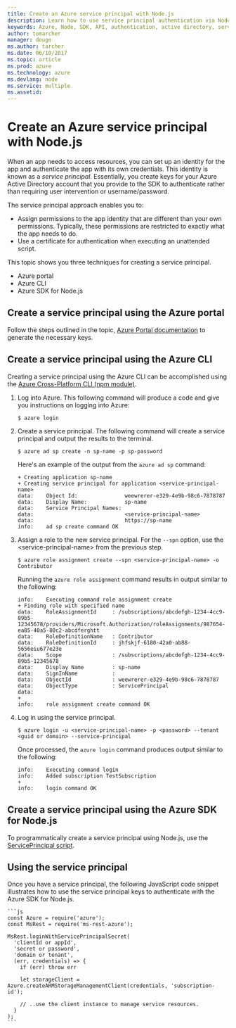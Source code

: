 ```yaml
---
title: Create an Azure service principal with Node.js
description: Learn how to use service principal authentication via Node.js 
keywords: Azure, Node, SDK, API, authentication, active directory, service principal
author: tomarcher
manager: douge
ms.author: tarcher
ms.date: 06/10/2017
ms.topic: article
ms.prod: azure
ms.technology: azure
ms.devlang: node
ms.service: multiple
ms.assetid: 
---
```


# Create an Azure service principal with Node.js 

When an app needs to access resources, you can set up an identity for the app and authenticate the app with its own credentials. This identity is known as a *service principal*. Essentially, you create keys for your Azure Active Directory account that you provide to the SDK to authenticate rather than requiring user intervention or username/password.

The service principal approach enables you to:
- Assign permissions to the app identity that are different than your own permissions. Typically, these permissions are restricted to exactly what the app needs to do.
- Use a certificate for authentication when executing an unattended script.

This topic shows you three techniques for creating a service principal.

- Azure portal
- Azure CLI
- Azure SDK for Node.js

## Create a service principal using the Azure portal

Follow the steps outlined in the topic, 
[Azure Portal documentation](https://azure.microsoft.com/en-us/documentation/articles/resource-group-create-service-principal-portal/) to generate the necessary keys.

## Create a service principal using the Azure CLI

Creating a service principal using the Azure CLI can be 
accomplished using the 
[Azure Cross-Platform CLI (npm module)](https://github.com/Azure/azure-xplat-cli).

1. Log into Azure. This following command will produce a code and give you instructions on logging into Azure: 

	```shell
	$ azure login
	```


2. Create a service principal. The following command will create a service principal and output the results to the terminal.

	```shell
	$ azure ad sp create -n sp-name -p sp-password
	```

	Here's an example of the output from the `azure ad sp` command:

	```shell
	+ Creating application sp-name
	+ Creating service principal for application <service-principal-name>
	data:    Object Id:               weewrerer-e329-4e9b-98c6-7878787
	data:    Display Name:            sp-name
	data:    Service Principal Names:
	data:                             <service-principal-name>
	data:                             https://sp-name
	info:    ad sp create command OK
	```

3. Assign a role to the new service principal. For the `--spn` option, use the &lt;service-principal-name> from the previous step.

	```shell
	$ azure role assignment create --spn <service-principal-name> -o Contributor
	```

	Running the `azure role assignment` command results in output similar to the following:

	```shell
	info:    Executing command role assignment create
	+ Finding role with specified name
	data:    RoleAssignmentId     : /subscriptions/abcdefgh-1234-4cc9-89b5-12345678/providers/Microsoft.Authorization/roleAssignments/987654-ea85-40a5-80c2-abcdferghtt
	data:    RoleDefinitionName   : Contributor
	data:    RoleDefinitionId     : jhfskjf-6180-42a0-ab88-5656eiu677e23e
	data:    Scope                : /subscriptions/abcdefgh-1234-4cc9-89b5-12345678
	data:    Display Name         : sp-name
	data:    SignInName           :
	data:    ObjectId             : weewrerer-e329-4e9b-98c6-7878787
	data:    ObjectType           : ServicePrincipal
	data:
	+
	info:    role assignment create command OK
	```

4. Log in using the service principal.

	```shell
	$ azure login -u <service-principal-name> -p <password> --tenant <guid or domain> --service-principal
	```

	Once processed, the `azure login` command produces output similar to the following:

	```shell
	info:    Executing command login
	info:    Added subscription TestSubscription
	+
	info:    login command OK
	```

## Create a service principal using the Azure SDK for Node.js

To programmatically create a service principal using Node.js, use the 
[ServicePrincipal script](https://github.com/Azure/azure-sdk-for-node/tree/master/Documentation/ServicePrincipal).   

## Using the service principal

Once you have a service principal, the following JavaScript code snippet 
illustrates how to use the service principal keys to authenticate with the 
Azure SDK for Node.js.

	```js
	const Azure = require('azure');
	const MsRest = require('ms-rest-azure');
	
	MsRest.loginWithServicePrincipalSecret(
	  'clientId or appId',
	  'secret or password',
	  'domain or tenant',
	  (err, credentials) => {
	    if (err) throw err
	
	    let storageClient = Azure.createARMStorageManagementClient(credentials, 'subscription-id');
	
	    // ..use the client instance to manage service resources.
	  }
	);
	```
